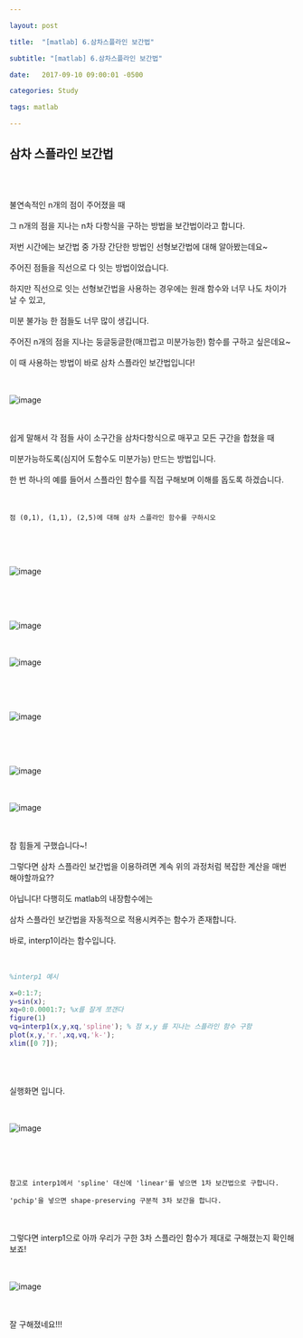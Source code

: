 ```yaml
---

layout: post

title:  "[matlab] 6.삼차스플라인 보간법"

subtitle: "[matlab] 6.삼차스플라인 보간법"

date:   2017-09-10 09:00:01 -0500

categories: Study

tags: matlab

---
```


## 삼차 스플라인 보간법

<br>
<br>

불연속적인 n개의 점이 주어졌을 때
<br>
<br>
그 n개의 점을 지나는 n차 다항식을 구하는 방법을 보간법이라고 합니다.
<br>
<br>
저번 시간에는 보간법 중 가장 간단한 방법인 선형보간법에 대해 알아봤는데요~
<br>
<br>
주어진 점들을 직선으로 다 잇는 방법이었습니다.
<br>
<br>
하지만 직선으로 잇는 선형보간법을 사용하는 경우에는 원래 함수와 너무 나도 차이가 날 수 있고, 
<br>
<br>
미분 불가능 한 점들도 너무 많이 생깁니다.
<br>
<br>
주어진 n개의 점을 지나는 둥글둥글한(매끄럽고 미분가능한) 함수를 구하고 싶은데요~
<br>
<br>
이 때 사용하는 방법이 바로 삼차 스플라인 보간법입니다!
<br>
<br>
<br>

![image](/image/matlab_img/matlab_24.png)

<br>
<br>
쉽게 말해서 각 점들 사이 소구간을 삼차다항식으로 매꾸고 모든 구간을 합쳤을 때
<br>
<br> 
미분가능하도록(심지어 도함수도 미분가능) 만드는 방법입니다.
<br>
<br>
한 번 하나의 예를 들어서 스플라인 함수를 직접 구해보며 이해를 돕도록 하겠습니다.
<br>
<br>
<br>

```
점 (0,1), (1,1), (2,5)에 대해 삼차 스플라인 함수를 구하시오
```

<br>
<br>
<br>

![image](/image/matlab_img/matlab_25.png)

<br>
<br>
<br>

![image](/image/matlab_img/matlab_26.png)
<br>
<br>
<br>

![image](/image/matlab_img/matlab_27.png)

<br>
<br>
<br>

![image](/image/matlab_img/matlab_28.png)

<br>
<br>
<br>

![image](/image/matlab_img/matlab_29.png)
<br>
<br>
<br>

![image](/image/matlab_img/matlab_30.png)

<br>
<br>
참 힘들게 구했습니다~!
<br>
<br>
그렇다면 삼차 스플라인 보간법을 이용하려면 계속 위의 과정처럼 복잡한 계산을 매번 해야할까요??
<br>
<br>
아닙니다! 다행히도 matlab의 내장함수에는 
<br>
<br>
삼차 스플라인 보간법을 자동적으로 적용시켜주는 함수가 존재합니다.
<br>
<br>
바로, interp1이라는 함수입니다.
<br>
<br>
<br>

```matlab
%interp1 예시

x=0:1:7;
y=sin(x);
xq=0:0.0001:7; %x를 잘게 쪼갠다
figure(1)
vq=interp1(x,y,xq,'spline'); % 점 x,y 를 지나는 스플라인 함수 구함
plot(x,y,'r.',xq,vq,'k-');
xlim([0 7]);
```

<br>
<br>
<br>
실행화면 입니다.
<br>
<br>
<br>

![image](/image/matlab_img/matlab_31.png)

<br>
<br>
<br>

```
참고로 interp1에서 'spline' 대신에 'linear'를 넣으면 1차 보간법으로 구합니다.

'pchip'을 넣으면 shape-preserving 구분적 3차 보간을 합니다.
```

<br>
<br>
그렇다면 interp1으로 아까 우리가 구한 3차 스플라인 함수가 제대로 구해졌는지 확인해보죠!
<br>
<br>
<br>

![image](/image/matlab_img/matlab_32.png)

<br>
<br>
잘 구해졌네요!!! 

